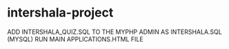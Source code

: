 # intershala-project
ADD INTERSHALA_QUIZ.SQL TO THE MYPHP ADMIN AS INTERSHALA.SQL (MYSQL)
RUN MAIN APPLICATIONS.HTML FILE 
